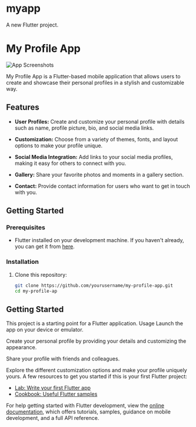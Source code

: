 # myapp

A new Flutter project.
# My Profile App

![App Screenshots](screenshots.png)

My Profile App is a Flutter-based mobile application that allows users to create and showcase their personal profiles in a stylish and customizable way.

## Features

- **User Profiles:** Create and customize your personal profile with details such as name, profile picture, bio, and social media links.

- **Customization:** Choose from a variety of themes, fonts, and layout options to make your profile unique.

- **Social Media Integration:** Add links to your social media profiles, making it easy for others to connect with you.

- **Gallery:** Share your favorite photos and moments in a gallery section.

- **Contact:** Provide contact information for users who want to get in touch with you.

## Getting Started

### Prerequisites

- Flutter installed on your development machine. If you haven't already, you can get it from [here](https://flutter.dev/docs/get-started/install).

### Installation

1. Clone this repository:

   ```sh
   git clone https://github.com/yourusername/my-profile-app.git
   cd my-profile-ap

## Getting Started

This project is a starting point for a Flutter application.
Usage
Launch the app on your device or emulator.

Create your personal profile by providing your details and customizing the appearance.

Share your profile with friends and colleagues.

Explore the different customization options and make your profile uniquely yours.
A few resources to get you started if this is your first Flutter project:

- [Lab: Write your first Flutter app](https://docs.flutter.dev/get-started/codelab)
- [Cookbook: Useful Flutter samples](https://docs.flutter.dev/cookbook)

For help getting started with Flutter development, view the
[online documentation](https://docs.flutter.dev/), which offers tutorials,
samples, guidance on mobile development, and a full API reference.
